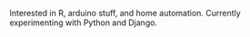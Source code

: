 Interested in R, arduino stuff, and home automation. Currently experimenting with Python and Django.



<!---
mhurk/mhurk is a ✨ special ✨ repository because its `README.md` (this file) appears on your GitHub profile.
You can click the Preview link to take a look at your changes.
--->
